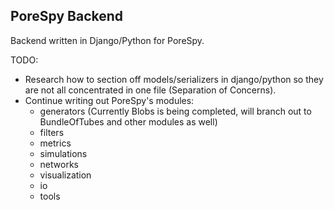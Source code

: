 ## PoreSpy Backend

Backend written in Django/Python for PoreSpy.

TODO:

- Research how to section off models/serializers in django/python so they are not all concentrated in one file (Separation of Concerns).
- Continue writing out PoreSpy's modules:
    - generators (Currently Blobs is being completed, will branch out to BundleOfTubes and other modules as well)
    - filters
    - metrics
    - simulations
    - networks
    - visualization
    - io
    - tools

